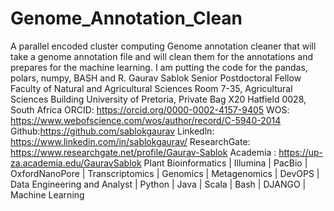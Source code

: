# Genome_Annotation_Clean
A parallel encoded cluster computing Genome annotation cleaner that will take a genome annotation file and will clean them for the annotations and prepares for the machine learning. I am putting the code for the pandas, polars, numpy, BASH and R. Gaurav Sablok Senior Postdoctoral Fellow Faculty of Natural and Agricultural Sciences Room 7-35, Agricultural Sciences Building University of Pretoria, Private Bag X20 Hatfield 0028, South Africa ORCID: https://orcid.org/0000-0002-4157-9405 WOS: https://www.webofscience.com/wos/author/record/C-5940-2014 Github:https://github.com/sablokgaurav Linkedln: https://www.linkedin.com/in/sablokgaurav/ ResearchGate: https://www.researchgate.net/profile/Gaurav-Sablok Academia : https://up-za.academia.edu/GauravSablok Plant Bioinformatics | Illumina | PacBio | OxfordNanoPore | Transcriptomics | Genomics | Metagenomics | DevOPS | Data Engineering and Analyst | Python | Java | Scala | Bash | DJANGO | Machine Learning
